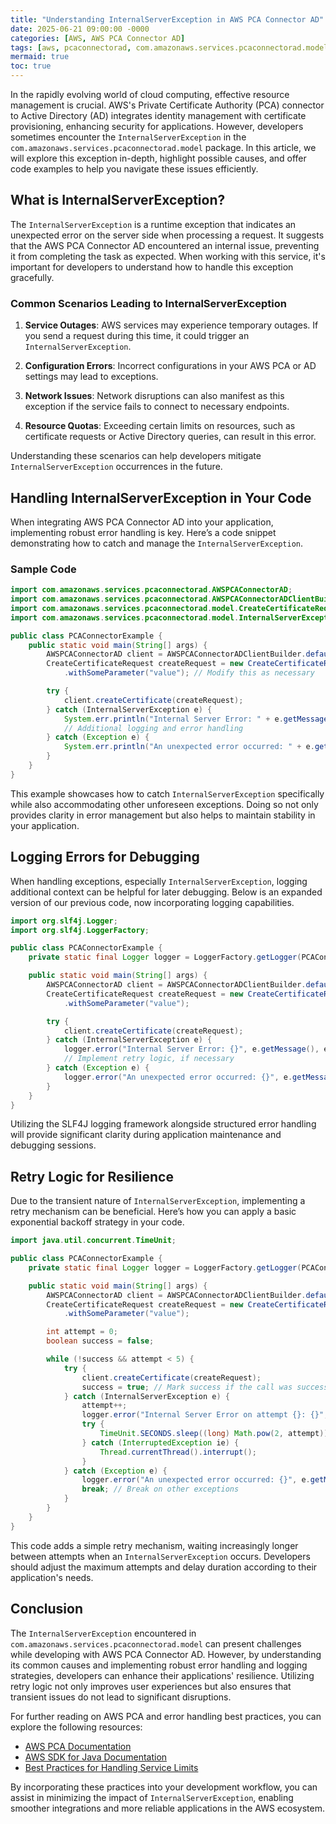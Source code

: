 ```yaml
---
title: "Understanding InternalServerException in AWS PCA Connector AD"
date: 2025-06-21 09:00:00 -0000
categories: [AWS, AWS PCA Connector AD]
tags: [aws, pcaconnectorad, com.amazonaws.services.pcaconnectorad.model]
mermaid: true
toc: true
---
```



In the rapidly evolving world of cloud computing, effective resource management is crucial. AWS's Private Certificate Authority (PCA) connector to Active Directory (AD) integrates identity management with certificate provisioning, enhancing security for applications. However, developers sometimes encounter the `InternalServerException` in the `com.amazonaws.services.pcaconnectorad.model` package. In this article, we will explore this exception in-depth, highlight possible causes, and offer code examples to help you navigate these issues efficiently.

## What is InternalServerException?

The `InternalServerException` is a runtime exception that indicates an unexpected error on the server side when processing a request. It suggests that the AWS PCA Connector AD encountered an internal issue, preventing it from completing the task as expected. When working with this service, it's important for developers to understand how to handle this exception gracefully.

### Common Scenarios Leading to InternalServerException

1. **Service Outages**: AWS services may experience temporary outages. If you send a request during this time, it could trigger an `InternalServerException`.
   
2. **Configuration Errors**: Incorrect configurations in your AWS PCA or AD settings may lead to exceptions.
   
3. **Network Issues**: Network disruptions can also manifest as this exception if the service fails to connect to necessary endpoints.

4. **Resource Quotas**: Exceeding certain limits on resources, such as certificate requests or Active Directory queries, can result in this error.

Understanding these scenarios can help developers mitigate `InternalServerException` occurrences in the future.

## Handling InternalServerException in Your Code

When integrating AWS PCA Connector AD into your application, implementing robust error handling is key. Here’s a code snippet demonstrating how to catch and manage the `InternalServerException`.

### Sample Code

```java
import com.amazonaws.services.pcaconnectorad.AWSPCAConnectorAD;
import com.amazonaws.services.pcaconnectorad.AWSPCAConnectorADClientBuilder;
import com.amazonaws.services.pcaconnectorad.model.CreateCertificateRequest;
import com.amazonaws.services.pcaconnectorad.model.InternalServerException;

public class PCAConnectorExample {
    public static void main(String[] args) {
        AWSPCAConnectorAD client = AWSPCAConnectorADClientBuilder.defaultClient();
        CreateCertificateRequest createRequest = new CreateCertificateRequest()
            .withSomeParameter("value"); // Modify this as necessary

        try {
            client.createCertificate(createRequest);
        } catch (InternalServerException e) {
            System.err.println("Internal Server Error: " + e.getMessage());
            // Additional logging and error handling
        } catch (Exception e) {
            System.err.println("An unexpected error occurred: " + e.getMessage());
        }
    }
}
```

This example showcases how to catch `InternalServerException` specifically while also accommodating other unforeseen exceptions. Doing so not only provides clarity in error management but also helps to maintain stability in your application.

## Logging Errors for Debugging

When handling exceptions, especially `InternalServerException`, logging additional context can be helpful for later debugging. Below is an expanded version of our previous code, now incorporating logging capabilities.

```java
import org.slf4j.Logger;
import org.slf4j.LoggerFactory;

public class PCAConnectorExample {
    private static final Logger logger = LoggerFactory.getLogger(PCAConnectorExample.class);

    public static void main(String[] args) {
        AWSPCAConnectorAD client = AWSPCAConnectorADClientBuilder.defaultClient();
        CreateCertificateRequest createRequest = new CreateCertificateRequest()
            .withSomeParameter("value");

        try {
            client.createCertificate(createRequest);
        } catch (InternalServerException e) {
            logger.error("Internal Server Error: {}", e.getMessage(), e);
            // Implement retry logic, if necessary
        } catch (Exception e) {
            logger.error("An unexpected error occurred: {}", e.getMessage(), e);
        }
    }
}
```

Utilizing the SLF4J logging framework alongside structured error handling will provide significant clarity during application maintenance and debugging sessions.

## Retry Logic for Resilience

Due to the transient nature of `InternalServerException`, implementing a retry mechanism can be beneficial. Here’s how you can apply a basic exponential backoff strategy in your code.

```java
import java.util.concurrent.TimeUnit;

public class PCAConnectorExample {
    private static final Logger logger = LoggerFactory.getLogger(PCAConnectorExample.class);

    public static void main(String[] args) {
        AWSPCAConnectorAD client = AWSPCAConnectorADClientBuilder.defaultClient();
        CreateCertificateRequest createRequest = new CreateCertificateRequest()
            .withSomeParameter("value");

        int attempt = 0;
        boolean success = false;

        while (!success && attempt < 5) {
            try {
                client.createCertificate(createRequest);
                success = true; // Mark success if the call was successful
            } catch (InternalServerException e) {
                attempt++;
                logger.error("Internal Server Error on attempt {}: {}", attempt, e.getMessage(), e);
                try {
                    TimeUnit.SECONDS.sleep((long) Math.pow(2, attempt)); // Exponential backoff
                } catch (InterruptedException ie) {
                    Thread.currentThread().interrupt();
                }
            } catch (Exception e) {
                logger.error("An unexpected error occurred: {}", e.getMessage(), e);
                break; // Break on other exceptions
            }
        }
    }
}
```

This code adds a simple retry mechanism, waiting increasingly longer between attempts when an `InternalServerException` occurs. Developers should adjust the maximum attempts and delay duration according to their application's needs.

## Conclusion

The `InternalServerException` encountered in `com.amazonaws.services.pcaconnectorad.model` can present challenges while developing with AWS PCA Connector AD. However, by understanding its common causes and implementing robust error handling and logging strategies, developers can enhance their applications' resilience. Utilizing retry logic not only improves user experiences but also ensures that transient issues do not lead to significant disruptions.

For further reading on AWS PCA and error handling best practices, you can explore the following resources:

- [AWS PCA Documentation](https://docs.aws.amazon.com/pca/latest/userguide/what-is.html)
- [AWS SDK for Java Documentation](https://docs.aws.amazon.com/sdk-for-java/latest/developer-guide/welcome.html)
- [Best Practices for Handling Service Limits](https://aws.amazon.com/architecture/)

By incorporating these practices into your development workflow, you can assist in minimizing the impact of `InternalServerException`, enabling smoother integrations and more reliable applications in the AWS ecosystem.